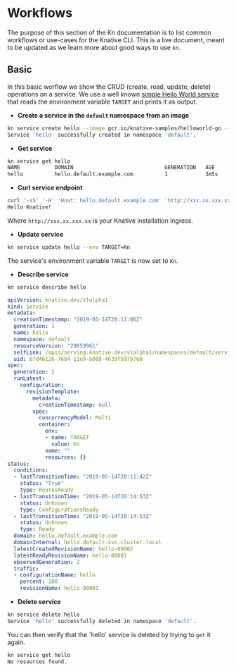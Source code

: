 # Workflows

The purpose of this section of the Kn documentation is to list common workflows or use-cases for the Knative CLI. This is a live document, meant to be updated as we learn more about good ways to use `kn`.

## Basic

In this basic worflow we show the CRUD (create, read, update, delete) operations on a service. We use a well known [simple Hello World service](https://github.com/knative/docs/tree/master/docs/serving/samples/hello-world/helloworld-go) that reads the environment variable `TARGET` and prints it as output.

* **Create a service in the `default` namespace from an image**

```bash
kn service create hello --image gcr.io/knative-samples/helloworld-go --env TARGET=Knative
Service 'hello' successfully created in namespace 'default'.
```

* **Get service**

```bash
kn service get hello
NAME           DOMAIN                             GENERATION   AGE     CONDITIONS   READY   REASON
hello          hello.default.example.com          1            3m5s    3 OK / 3     True
```

* **Curl service endpoint**

```bash
curl '-sS' '-H' 'Host: hello.default.example.com' 'http://xxx.xx.xxx.xx   '
Hello Knative!
```

Where `http://xxx.xx.xxx.xx` is your Knative installation ingress.

* **Update service**

```bash
kn service update hello --env TARGET=Kn
```

The service's environment variable `TARGET` is now set to `Kn`.

* **Describe service**

```bash
kn service describe hello
```
```yaml
apiVersion: knative.dev/v1alpha1
kind: Service
metadata:
  creationTimestamp: "2019-05-14T20:11:06Z"
  generation: 1
  name: hello
  namespace: default
  resourceVersion: "29659961"
  selfLink: /apis/serving.knative.dev/v1alpha1/namespaces/default/services/hello
  uid: 67d46126-7684-11e9-b088-4639f5970760
spec:
  generation: 2
  runLatest:
    configuration:
      revisionTemplate:
        metadata:
          creationTimestamp: null
        spec:
          concurrencyModel: Multi
          container:
            env:
            - name: TARGET
              value: Kn
            name: ""
            resources: {}
status:
  conditions:
  - lastTransitionTime: "2019-05-14T20:11:42Z"
    status: "True"
    type: RoutesReady
  - lastTransitionTime: "2019-05-14T20:14:53Z"
    status: Unknown
    type: ConfigurationsReady
  - lastTransitionTime: "2019-05-14T20:14:53Z"
    status: Unknown
    type: Ready
  domain: hello.default.example.com
  domainInternal: hello.default.svc.cluster.local
  latestCreatedRevisionName: hello-00002
  latestReadyRevisionName: hello-00001
  observedGeneration: 2
  traffic:
  - configurationName: hello
    percent: 100
    revisionName: hello-00001
```

* **Delete service**

```bash
kn service delete hello
Service 'hello' successfully deleted in namespace 'default'.
```

You can then verify that the 'hello' service is deleted by trying to `get` it again.

```bash
kn service get hello
No resources found.
```
